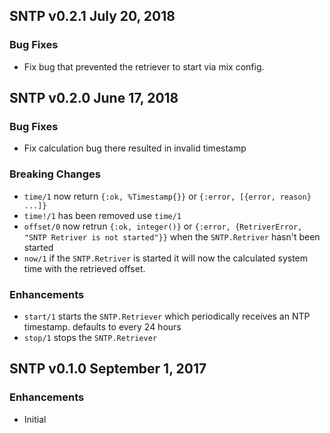 ## SNTP v0.2.1 July 20, 2018

### Bug Fixes

* Fix bug that prevented the retriever to start via mix config.

## SNTP v0.2.0 June 17, 2018

### Bug Fixes

* Fix calculation bug there resulted in invalid timestamp

### Breaking Changes

* `time/1` now return `{:ok, %Timestamp{}}` or `{:error, [{error, reason} ...]}`
* `time!/1` has been removed use `time/1`
* `offset/0` now retrun `{:ok, integer()}` or `{:error, {RetriverError, "SNTP Retriver is not started"}}` when the `SNTP.Retriver` hasn't been started
* `now/1` if the `SNTP.Retriver` is started it will now the calculated system time with the retrieved offset.

### Enhancements

* `start/1` starts the `SNTP.Retriever` which periodically receives an NTP timestamp. defaults to every 24 hours
* `stop/1`  stops the `SNTP.Retriever`


## SNTP v0.1.0 September 1, 2017

### Enhancements

* Initial
